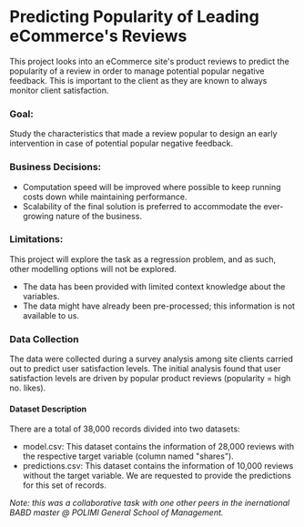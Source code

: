 # Predicting Popularity of Leading eCommerce's Reviews
This project looks into an eCommerce site's product reviews to predict the popularity of a review in order to manage potential popular negative feedback. This is important to the client as they are known to always monitor client satisfaction.
### Goal:
Study the characteristics that made a review popular to design an early intervention in case of potential popular negative feedback.
### Business Decisions:
* Computation speed will be improved where possible to keep running costs down while maintaining performance.
* Scalability of the final solution is preferred to accommodate the ever-growing nature of the business.
### Limitations:
This project will explore the task as a regression problem, and as such, other modelling options will not be explored.
* The data has been provided with limited context knowledge about the variables.
* The data might have already been pre-processed; this information is not available to us.
### Data Collection
The data were collected during a survey analysis among site clients carried out to predict user satisfaction levels. The initial analysis found that user satisfaction levels are driven by popular product reviews (popularity = high no. likes).
#### Dataset Description
There are a total of 38,000 records divided into two datasets:
* model.csv: This dataset contains the information of 28,000 reviews with the respective target variable (column named "shares").
* predictions.csv: This dataset contains the information of 10,000 reviews without the target variable. We are requested to provide the predictions for this set of records.

_Note: this was a collaborative task with one other peers in the inernational BABD master @ POLIMI General School of Management._
